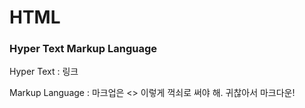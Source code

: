 # HTML

### Hyper Text Markup Language

Hyper Text : 링크

Markup Language : 마크업은 <> 이렇게 꺽쇠로 써야 해. 귀찮아서 마크다운!